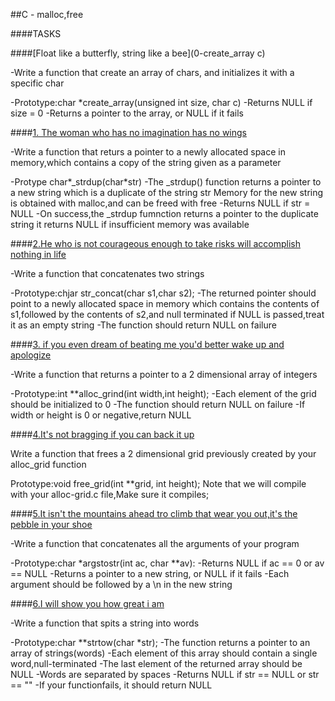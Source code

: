 ##C - malloc,free

####TASKS

####[Float like a butterfly, string like a bee](0-create_array c)

-Write a function that create an array of chars, and initializes it with a specific char

-Prototype:char *create_array(unsigned int size, char c)
-Returns NULL if size = 0
-Returns a pointer to the array, or NULL if it fails

####[1. The woman who has no imagination has no wings](1-strdup.c)

-Write a function that returs a pointer to a newly allocated space in memory,which contains a copy of the string given as a parameter

-Protype char*_strdup(char*str)
-The _strdup() function returns a pointer to  a new string which is a duplicate of the string str Memory for the new string is obtained with malloc,and can be freed with free
-Returns NULL if str = NULL
-On success,the _strdup fumnction returns a pointer to the duplicate string it returns NULL if insufficient memory was available

####[2.He who is not courageous enough to take risks will accomplish nothing in life](2-str_concat.c)

-Write a function that concatenates two strings

-Prototype:chjar str_concat(char s1,char s2);
-The returned pointer should point to a newly allocated space in memory which contains the contents of s1,followed by the contents of s2,and null terminated
if NULL is passed,treat it as an empty string
-The function should return NULL on failure

####[3. if you even dream of beating me you'd better wake up and apologize](3-alloc_grid.c)

-Write a function that returns a pointer to a 2 dimensional array of integers

-Prototype:int **alloc_grind(int width,int height);
-Each element of the grid should be initialized to 0
-The function should return NULL on failure
-If width or height is 0 or negative,return NULL

####[4.It's not bragging if you can back it up](4-free_grid.c)

Write a function that frees a 2 dimensional grid previously created by your alloc_grid function

Prototype:void free_grid(int **grid, int height);
Note that we will compile with your alloc-grid.c file,Make sure it compiles;

####[5.It isn't the mountains ahead tro climb that wear you out,it's the pebble in your shoe](100-argstostr.c)

-Write a function that concatenates all the arguments of your program

-Prototype:char *argstostr(int ac, char **av):
-Returns NULL if ac == 0 or av == NULL
-Returns a pointer to a new string, or NULL if it fails
-Each argument should be followed by a \n in the new string

####[6.I will show you how great i am](101-strtow.c)

-Write a function that spits a string into words

-Prototype:char **strtow(char *str);
-The function returns a pointer to an array of strings(words)
-Each element of this array should contain a single word,null-terminated
-The last element of the returned array should be NULL
-Words are separated by spaces
-Returns NULL if str == NULL or str == ""
-If your functionfails, it should return NULL

